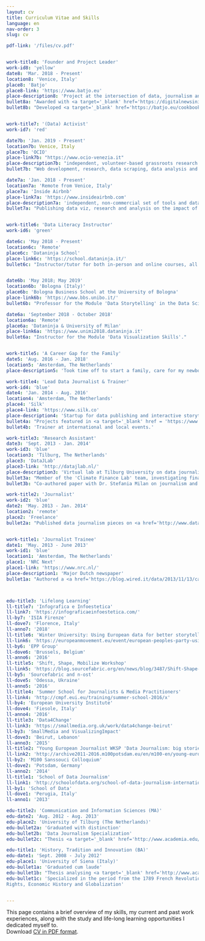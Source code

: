 ```yaml
---
layout: cv
title: Curriculum Vitae and Skills
language: en
nav-order: 3
slug: cv

pdf-link: '/files/cv.pdf'


work-title8: 'Founder and Project Leader'
work-id8: 'yellow'
date8: 'Mar. 2018 - Present'
location8: 'Venice, Italy'
place8: 'Batjo'
place8-link: 'https://www.batjo.eu'
place-description8: 'Project at the intersection of data, journalism and digital fabrication with open source software'
bullet8a: "Awarded with <a target='_blank' href='https://digitalnewsinitiative.com/dni-projects/batjo-bits-atoms-and-journalism-round-4/'>Google’s DNI Innovation Fund</a>, in December 2017."
bullet8b: "Developed <a target='_blank' href='https://batjo.eu/cookbook'>cookbook</a> with three reproducible open source data physicalization projects + files available on GitHub:<br><a target='_blank' href = 'https://batjo.eu/cookbook/data-walk/'>The Data Walk</a>, <a target='_blank' href = 'https://batjo.eu/cookbook/map/'>The 3D Data Map</a>, <a target='_blank' href = 'https://batjo.eu/cookbook/light-bars/'>The Light Data Bars</a>."


work-title7: '(Data) Activist'
work-id7: 'red'

date7b: 'Jan. 2019 - Present'
location7b: Venice, Italy
place7b: 'OCIO'
place-link7b: "https://www.ocio-venezia.it"
place-description7b: "independent, volunteer-based grassroots research collective using data to monitor the state housing rights, housing affordability and housing policies in Venice."
bullet7b: "Web development, research, data scraping, data analysis and viz, articles. See <a href='https://ocio-venezia.it/pagine/monitoraggio/'>here</a> for examples."

date7a: 'Jan. 2018 - Present'
location7a: 'Remote from Venice, Italy'
place7a: 'Inside Airbnb'
place-link7a: 'https://www.insideairbnb.com'
place-description7a: 'independent, non-commercial set of tools and data to explore how Airbnb is really being used in cities around the world.'
bullet7a: "Publishing data viz, research and analysis on the impact of Airbnb, with a special focus on my city Venice (see the <a href='http://insideairbnb.com/venice/report_en.html'><em>Venice Monthly Bulletin</em></a>). Advocating on the regulation of Airbnb and short-term rentals, to preserve the right to affordable housing for residents."


work-title6: 'Data Literacy Instructor'
work-id6: 'green'

date6c: 'May 2018 - Present'
location6c: 'Remote'
place6c: 'Dataninja School'
place-link6c: 'https://school.dataninja.it/'
bullet6c: "Instructor/tutor for both in-person and online courses, all of which received very high ratings from the students."


date6b: 'May 2018; May 2019'
location6b: 'Bologna (Italy)'
place6b: 'Bologna Business School at the University of Bologna'
place-link6b: 'https://www.bbs.unibo.it/'
bullet6b: "Professor for the Module 'Data Storytelling' in the Data Science MA for the year 2017-2018 and 2018-2019."

date6a: 'September 2018 - October 2018'
location6a: 'Remote'
place6a: 'Dataninja & University of Milan'
place-link6a: 'https://www.unimi2018.dataninja.it'
bullet6a: "Instructor for the Module 'Data Visualization Skills'."


work-title5: 'A Career Gap for the Family'
date5: 'Aug. 2016 - Jan. 2018'
location5: 'Amsterdam, The Netherlands'
place-description5: 'Took time off to start a family, care for my newborn daughter, move to another country, and practice Python & Yoga.'

work-title4: 'Lead Data Journalist & Trainer'
work-id4: 'blue'
date4: 'Jan. 2014 - Aug. 2016'
location4: 'Amsterdam, The Netherlands'
place4: 'Silk'
place4-link: 'https://www.silk.co'
place-description4: 'Startup for data publishing and interactive storytelling. Acquired by Palantir in Aug. 2016'
bullet4a: "Projects featured in <a target='_blank' href = 'https://www.theguardian.com/film/2015/sep/22/female-film-makers-a-minority-at-venice-and-toronto-festivals'>The Guardian</a>, <a target='_blank' href='http://www.informationisbeautifulawards.com/news/61-silk-s-women-in-film'>Information is Beautiful</a>, <a target='_blank' href = 'http://www.vox.com/2015/1/26/7907707/measles-symptoms-vaccine'>Vox</a>, <a target='_blank' href = 'http://edition.cnn.com/2015/02/02/health/measles-how-bad-can-it-be/'>CNN</a>, <a target='_blank' href = 'http://www.theatlantic.com/health/archive/2015/01/the-new-measles/384738/'>The Atlantic</a> and others."
bullet4b: 'Trainer at international and local events.'

work-title3: 'Research Assistant'
date3: 'Sept. 2013 - Jan. 2014'
work-id3: 'blue'
location3: 'Tilburg, The Netherlands'
place3: 'DataJLab'
place3-link: 'http://datajlab.nl/'
place-description3: 'Virtual lab at Tilburg University on data journalism trends and techniques'
bullet3a: "Member of the 'Climate Finance Lab' team, investigating financial data stories behind climate policies."
bullet3b: "Co-authored paper with Dr. Stefania Milan on journalism and algorithms. Selected for a panel at '<a target='_blank' href = 'http://www.rug.nl/research/icog/research/research-centres/centre-for-journalism-and-mediastudies/events-and-activities/agenda/rethinking-journalism-ii-the-societal-role-relevance-of-journalism-in-a-digital-age?lang=en'>Rethinking Journalism</a>'"

work-title2: 'Journalist'
work-id2: 'blue'
date2: 'May. 2013 - Jan. 2014'
location2: 'remote'
place2: 'Freelance'
bullet2a: "Published data journalism pieces on <a href='http://www.datajournalism.it/oliocontante-finanziamenti-privati-partiti/'>Datajournalism.it</a> and <a href='https://www.wired.it/play/cinema/2014/03/03/oscar-2014-donne/'>Wired Italy</a>."


work-title1: 'Journalist Trainee'
date1: 'May. 2013 - June 2013'
work-id1: 'blue'
location1: 'Amsterdam, The Netherlands'
place1: 'NRC Next'
place1-link: 'https://www.nrc.nl/'
place-description1: 'Major Dutch newspaper'
bullet1a: "Authored a <a href='https://blog.wired.it/data/2013/11/13/caso-shalabayeva-abylazov-dal-viminale-allinterpol-ecco-le-cose-che-non-quadrano-inchiesta-e-mappa.html'>data-driven investigation</a> into Interpol.</a>."



edu-title3: 'Lifelong Learning'
ll-title7: 'Infografica e Infoestetica'
ll-link7: 'https://infograficaeinfoestetica.com/'
ll-by7: 'ISIA Firenze'
ll-dove7: 'Florence, Italy'
ll-anno7: '2018'
ll-title6: 'Winter University: Using European data for better storytelling'
ll-link6: 'https://europeanmovement.eu/event/european-peoples-party-using-european-open-data-for-better-storytelling/'
ll-by6: 'EPP Group'
ll-dove6: 'Brussels, Belgium'
ll-anno6: '2016'
ll-title5: 'Shift, Shape, Mobilize Workshop'
ll-link5: 'https://blog.sourcefabric.org/en/news/blog/3487/Shift-Shape-Mobilize-goes-to-Odessa!.htm'
ll-by5: 'Sourcefabric and n-ost'
ll-dove5: 'Odessa, Ukraine'
ll-anno5: '2016'
ll-title4: 'Summer School for Journalists & Media Practitioners'
ll-link4: 'http://cmpf.eui.eu/training/summer-school-2016/x'
ll-by4: 'European University Institute'
ll-dove4: 'Fiesole, Italy'
ll-anno4: '2016'
ll-title3: 'Data4Change'
ll-link3: 'https://smallmedia.org.uk/work/data4change-beirut'
ll-by3: 'SmallMedia and VisualizingImpact'
ll-dove3: 'Beirut, Lebanon'
ll-anno3: '2015'
ll-title2: "Young European Journalist WKSP 'Data Journalism: big stories & dirty surveillance'"
ll-link2: 'http://archive2011-2016.m100potsdam.eu/en/m100-en/young-european-journalists/2014/application-call.html'
ll-by2: 'M100 Sanssouci Colloquium'
ll-dove2: 'Potsdam, Germany'
ll-anno2: '2014'
ll-title1: 'School of Data Journalism'
ll-link1: 'http://schoolofdata.org/school-of-data-journalism-international-journalism-festival-perugia/'
ll-by1: 'School of Data'
ll-dove1: 'Perugia, Italy'
ll-anno1: '2013'

edu-title2: 'Communication and Information Sciences (MA)'
edu-date2: 'Aug. 2012 - Aug. 2013'
edu-place2: 'University of Tilburg (The Netherlands)'
edu-bullet2a: 'Graduated with distinction'
edu-bullet2b: 'Data Journalism Specialization'
edu-bullet2c: "Thesis <a target='_blank' href='http://www.academia.edu/4203710/Social_meets_civic._Civic_social_media_and_open_government_data_An_inquiry_on_collaborative_fact-checking_for_citizens_empowerment'>'Social meets civic: Civics ocial media and open government data: An inquiry on collaborative fact-checking for citizens’ empowerment'</a>"

edu-title1: 'History, Tradition and Innovation (BA)'
edu-date1: 'Sept. 2008 - July 2012'
edu-place1: 'University of Siena (Italy)'
edu-bullet1a: 'Graduated cum laude'
edu-bullet1b: "Thesis analysing <a target='_blank' href='http://www.academia.edu/3711682/La_guerra_in_Libia_del_2011_e_la_stampa_italiana_rappresentazione_mediatica_di_un_teatro_bellico'>media discourse in Italian newspapers during the 2011 war in Libya and NATO’s intervention</a>"
edu-bullet1c: 'Specialized in the period from the 1789 French Revolution to current days. Elective courses in Philosophy, Human
Rights, Economic History and Globalization'


---
```


This page contains a brief overview of my skills, my current and past work experiences, along with the study and life-long learning opportunities I dedicated myself to.   
Download [CV in PDF format](/files/cv.pdf).